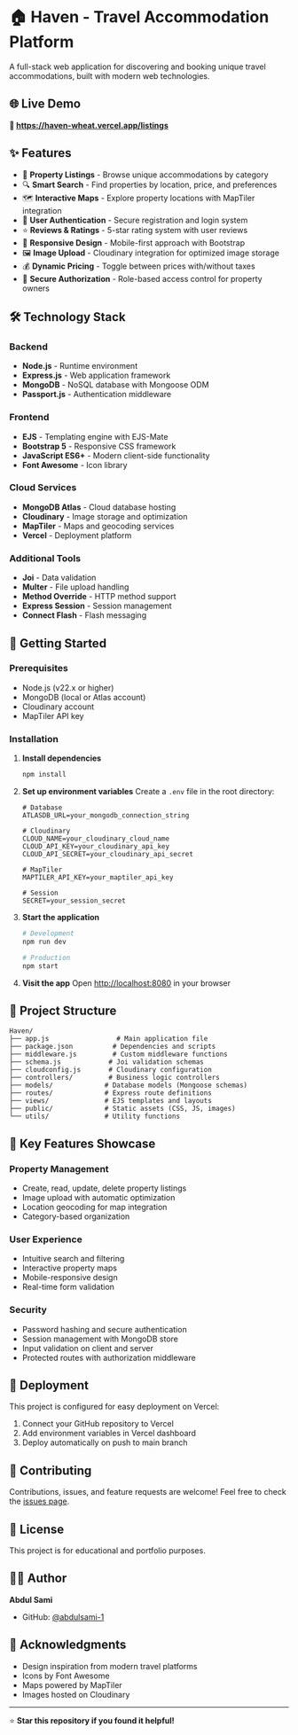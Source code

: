 # 🏠 Haven - Travel Accommodation Platform

A full-stack web application for discovering and booking unique travel accommodations, built with modern web technologies.

## 🌐 Live Demo

**🔗 https://haven-wheat.vercel.app/listings**

## ✨ Features

- 🏡 **Property Listings** - Browse unique accommodations by category
- 🔍 **Smart Search** - Find properties by location, price, and preferences  
- 🗺️ **Interactive Maps** - Explore property locations with MapTiler integration
- 👤 **User Authentication** - Secure registration and login system
- ⭐ **Reviews & Ratings** - 5-star rating system with user reviews
- 📱 **Responsive Design** - Mobile-first approach with Bootstrap
- 🖼️ **Image Upload** - Cloudinary integration for optimized image storage
- 💰 **Dynamic Pricing** - Toggle between prices with/without taxes
- 🔐 **Secure Authorization** - Role-based access control for property owners

## 🛠️ Technology Stack

### Backend
- **Node.js** - Runtime environment
- **Express.js** - Web application framework
- **MongoDB** - NoSQL database with Mongoose ODM
- **Passport.js** - Authentication middleware

### Frontend  
- **EJS** - Templating engine with EJS-Mate
- **Bootstrap 5** - Responsive CSS framework
- **JavaScript ES6+** - Modern client-side functionality
- **Font Awesome** - Icon library

### Cloud Services
- **MongoDB Atlas** - Cloud database hosting
- **Cloudinary** - Image storage and optimization
- **MapTiler** - Maps and geocoding services
- **Vercel** - Deployment platform

### Additional Tools
- **Joi** - Data validation
- **Multer** - File upload handling
- **Method Override** - HTTP method support
- **Express Session** - Session management
- **Connect Flash** - Flash messaging

## 🚀 Getting Started

### Prerequisites
- Node.js (v22.x or higher)
- MongoDB (local or Atlas account)
- Cloudinary account
- MapTiler API key

### Installation

1. **Install dependencies**
   ```bash
   npm install
   ```

2. **Set up environment variables**
   Create a `.env` file in the root directory:
   ```env
   # Database
   ATLASDB_URL=your_mongodb_connection_string
   
   # Cloudinary
   CLOUD_NAME=your_cloudinary_cloud_name
   CLOUD_API_KEY=your_cloudinary_api_key  
   CLOUD_API_SECRET=your_cloudinary_api_secret
   
   # MapTiler
   MAPTILER_API_KEY=your_maptiler_api_key
   
   # Session
   SECRET=your_session_secret
   ```

3. **Start the application**
   ```bash
   # Development
   npm run dev
   
   # Production
   npm start
   ```

4. **Visit the app**
   Open [http://localhost:8080](http://localhost:8080) in your browser

## 📁 Project Structure

```
Haven/
├── app.js                 # Main application file
├── package.json          # Dependencies and scripts
├── middleware.js         # Custom middleware functions
├── schema.js            # Joi validation schemas
├── cloudconfig.js       # Cloudinary configuration
├── controllers/         # Business logic controllers
├── models/             # Database models (Mongoose schemas)  
├── routes/             # Express route definitions
├── views/              # EJS templates and layouts
├── public/             # Static assets (CSS, JS, images)
└── utils/              # Utility functions
```

## 🎨 Key Features Showcase

### Property Management
- Create, read, update, delete property listings
- Image upload with automatic optimization
- Location geocoding for map integration
- Category-based organization

### User Experience
- Intuitive search and filtering
- Interactive property maps
- Mobile-responsive design
- Real-time form validation

### Security
- Password hashing and secure authentication
- Session management with MongoDB store
- Input validation on client and server
- Protected routes with authorization middleware

## 🚀 Deployment

This project is configured for easy deployment on Vercel:

1. Connect your GitHub repository to Vercel
2. Add environment variables in Vercel dashboard
3. Deploy automatically on push to main branch

## 🤝 Contributing

Contributions, issues, and feature requests are welcome! Feel free to check the [issues page](https://github.com/abdulsami-1/HAVEN/issues).

## 📝 License

This project is for educational and portfolio purposes.

## 👨‍💻 Author

**Abdul Sami**
- GitHub: [@abdulsami-1](https://github.com/abdulsami-1)

## 🙏 Acknowledgments

- Design inspiration from modern travel platforms
- Icons by Font Awesome
- Maps powered by MapTiler
- Images hosted on Cloudinary

---

⭐ **Star this repository if you found it helpful!**
